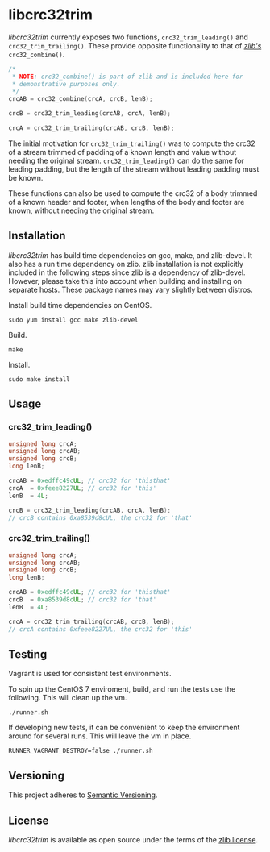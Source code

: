 # libcrc32trim

_libcrc32trim_ currently exposes two functions, `crc32_trim_leading()` and
`crc32_trim_trailing()`. These provide opposite functionality to that of
_[zlib's](https://github.com/madler/zlib)_ `crc32_combine()`.

```c
/*
 * NOTE: crc32_combine() is part of zlib and is included here for
 * demonstrative purposes only.
 */
crcAB = crc32_combine(crcA, crcB, lenB);
```

```c
crcB = crc32_trim_leading(crcAB, crcA, lenB);
```

```c
crcA = crc32_trim_trailing(crcAB, crcB, lenB);
```

The initial motivation for `crc32_trim_trailing()` was to compute the crc32 of
a stream trimmed of padding of a known length and value without needing the
original stream. `crc32_trim_leading()` can do the same for leading padding,
but the length of the stream without leading padding must be known.

These functions can also be used to compute the crc32 of a body trimmed of a
known header and footer, when lengths of the body and footer are known, without
needing the original stream.

## Installation

_libcrc32trim_ has build time dependencies on gcc, make, and zlib-devel. It also has a run time dependency on zlib. zlib installation is not explicitly included in the following steps since zlib is a dependency of zlib-devel. However, please take this into account when building and installing on separate hosts. These package names may vary slightly between distros.

Install build time dependencies on CentOS.
```
sudo yum install gcc make zlib-devel
```

Build.
```
make
```

Install.
```
sudo make install
```

## Usage

### crc32_trim_leading()

```c
unsigned long crcA;
unsigned long crcAB;
unsigned long crcB;
long lenB;

crcAB = 0xedffc49cUL; // crc32 for 'thisthat'
crcA  = 0xfeee8227UL; // crc32 for 'this'
lenB  = 4L;

crcB = crc32_trim_leading(crcAB, crcA, lenB);
// crcB contains 0xa8539d8cUL, the crc32 for 'that'
```

### crc32_trim_trailing()

```c
unsigned long crcA;
unsigned long crcAB;
unsigned long crcB;
long lenB;

crcAB = 0xedffc49cUL; // crc32 for 'thisthat'
crcB  = 0xa8539d8cUL; // crc32 for 'that'
lenB  = 4L;

crcA = crc32_trim_trailing(crcAB, crcB, lenB);
// crcA contains 0xfeee8227UL, the crc32 for 'this'
```

## Testing

Vagrant is used for consistent test environments.

To spin up the CentOS 7 enviroment, build, and run the tests use the following. This will clean up the vm.
```
./runner.sh
```

If developing new tests, it can be convenient to keep the environment around for several runs. This will leave the vm in place.
```
RUNNER_VAGRANT_DESTROY=false ./runner.sh
```

## Versioning

This project adheres to [Semantic Versioning](https://semver.org/spec/v2.0.0.html).

## License

_libcrc32trim_ is available as open source under the terms of the [zlib license](LICENSE).
